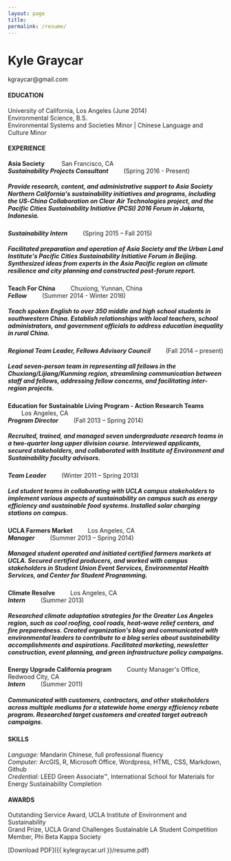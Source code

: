 ```yaml
---
layout: page
title:
permalink: /resume/
---
```


<h1>Kyle Graycar</h1>
kgraycar@gmail.com


<h4><b>EDUCATION</b></h4>

University of California, Los Angeles (June 2014)
<br>Environmental Science, B.S.
<br>Environmental Systems and Societies Minor | Chinese Language and Culture Minor

<h4><b>EXPERIENCE</b></h4>

<p class="resume"><b>Asia Society</b> &nbsp;&nbsp;&nbsp;&nbsp;&nbsp;&nbsp;&nbsp;&nbsp; San Francisco, CA
<br>
<b><i>Sustainability Projects Consultant</i></b> &nbsp;&nbsp;&nbsp;&nbsp;&nbsp;&nbsp;&nbsp;&nbsp;(Spring 2016 - Present)</p>
<h5 id="resume-mid-content">Provide research, content, and administrative support to Asia Society Northern California's sustainability initiatives and programs, including the US‐China Collaboration on Clear Air Technologies project, and the Pacific Cities Sustainability Initiative (PCSI) 2016 Forum in Jakarta, Indonesia.</h5>
<p class="resume"><b><i>Sustainability Intern</i></b> &nbsp;&nbsp;&nbsp;&nbsp;&nbsp;&nbsp;&nbsp;&nbsp;(Spring 2015 – Fall 2015)</p>
<h5>Facilitated preparation and operation of Asia Society and the Urban Land Institute's Pacific Cities Sustainability Initiative Forum in Beijing. Synthesized ideas from experts in the Asia Pacific region on climate resilience and city planning and constructed post-forum report.</h5>

<p class="resume"><b>Teach For China</b> &nbsp;&nbsp;&nbsp;&nbsp;&nbsp;&nbsp;&nbsp;&nbsp;Chuxiong, Yunnan, China
<br><b><i>Fellow</i></b> &nbsp;&nbsp;&nbsp;&nbsp;&nbsp;&nbsp;&nbsp;&nbsp;(Summer 2014 - Winter 2016)</p>
<h5 id="resume-mid-content">Teach spoken English to over 350 middle and high school students in southwestern China. Establish relationships with local teachers, school administrators, and government officials to address education inequality in rural China.</h5>
<p class="resume"><b><i>Regional Team Leader, Fellows Advisory Council</i></b> &nbsp;&nbsp;&nbsp;&nbsp;&nbsp;&nbsp;&nbsp;&nbsp;(Fall 2014 – present)</p>
<h5>Lead seven-person team in representing all fellows in the Chuxiong/Lijiang/Kunming region, streamlining communication between staff and fellows, addressing fellow concerns, and facilitating inter-region projects.</h5>

<p class="resume"><b>Education for Sustainable Living Program - Action Research Teams</b> &nbsp;&nbsp;&nbsp;&nbsp;&nbsp;&nbsp;&nbsp;&nbsp;Los Angeles, CA
<br><b><i>Program Director</i></b> &nbsp;&nbsp;&nbsp;&nbsp;&nbsp;&nbsp;&nbsp;&nbsp;(Fall 2013 – Spring 2014)</p>
<h5 id="resume-mid-content">Recruited, trained, and managed seven undergraduate research teams in a two-quarter long upper division course. Interviewed applicants, secured stakeholders, and collaborated with Institute of Environment and Sustainability faculty advisors.</h5>
<p class="resume"><b><i>Team Leader</i></b> &nbsp;&nbsp;&nbsp;&nbsp;&nbsp;&nbsp;&nbsp;&nbsp;(Winter 2011 – Spring 2013)</p>
<h5>Led student teams in collaborating with UCLA campus stakeholders to implement various aspects of sustainability on campus such as energy efficiency and sustainable food systems. Installed solar charging stations on campus.</h5>

<p class="resume"><b>UCLA Farmers Market</b> &nbsp;&nbsp;&nbsp;&nbsp;&nbsp;&nbsp;&nbsp;&nbsp;Los Angeles, CA
<br><b><i>Manager</i></b> &nbsp;&nbsp;&nbsp;&nbsp;&nbsp;&nbsp;&nbsp;&nbsp;(Summer 2013 – Spring 2014)</p>
<h5>Managed student operated and initiated certified farmers markets at UCLA. Secured certified producers, and worked with campus stakeholders in Student Union Event Services, Environmental Health Services, and Center for Student Programming.</h5>

<p class="resume"><b>Climate Resolve</b> &nbsp;&nbsp;&nbsp;&nbsp;&nbsp;&nbsp;&nbsp;&nbsp;Los Angeles, CA
<br><b><i>Intern</i></b> &nbsp;&nbsp;&nbsp;&nbsp;&nbsp;&nbsp;&nbsp;&nbsp;(Summer 2013)</p>
<h5>Researched climate adaptation strategies for the Greater Los Angeles region, such as cool roofing, cool roads, heat-wave relief centers, and fire preparedness. Created organization's blog and communicated with environmental leaders to contribute to a blog series about sustainability accomplishments and aspirations. Facilitated marketing, newsletter construction, event planning, and green infrastructure policy campaigns.</h5>

<p class="resume"><b>Energy Upgrade California program</b> &nbsp;&nbsp;&nbsp;&nbsp;&nbsp;&nbsp;&nbsp;&nbsp;County Manager's Office, Redwood City, CA
<br><b><i>Intern</i></b> &nbsp;&nbsp;&nbsp;&nbsp;&nbsp;&nbsp;&nbsp;&nbsp;(Summer 2011)</p>
<h5>Communicated with customers, contractors, and other stakeholders across multiple mediums for a statewide home energy efficiency rebate program. Researched target customers and created target outreach campaigns.</h5>

<h4><b>SKILLS</b></h4>
<i>Language:</i> Mandarin Chinese, full professional fluency
<br><i>Computer:</i> ArcGIS, R, Microsoft Office, Wordpress, HTML, CSS, Markdown, Github
<br><i>Credential:</i> LEED Green Associate&#0153;, International School for Materials for Energy Sustainability Completion<br>
<h4><b>AWARDS</b></h4>

Outstanding Service Award, UCLA Institute of Environment and Sustainability
<br>Grand Prize, UCLA Grand Challenges Sustainable LA Student Competition
<br>Member, Phi Beta Kappa Society

[Download PDF]({{ kylegraycar.url }}/resume.pdf)
